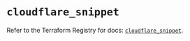 # `cloudflare_snippet`

Refer to the Terraform Registry for docs: [`cloudflare_snippet`](https://registry.terraform.io/providers/cloudflare/cloudflare/4.48.0/docs/resources/snippet).

